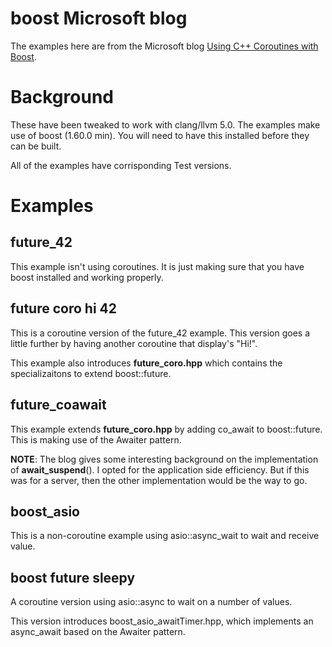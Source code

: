 # boost Microsoft blog
The examples here are from the Microsoft blog [Using C++ Coroutines with Boost](https://blogs.msdn.microsoft.com/vcblog/2017/05/19/using-c-coroutines-with-boost-c-libraries).

# Background
These have been tweaked to work with clang/llvm 5.0.  The examples make use of boost (1.60.0 min).  You will need to have this installed before they can be built.

All of the examples have corrisponding Test versions.

# Examples
## future_42
This example isn't using coroutines.  It is just making sure that you have boost installed and working properly.

## future coro hi 42
This is a coroutine version of the future_42 example.  This version goes a little further by having another coroutine that display's "Hi!".

This example also introduces **future_coro.hpp** which contains the specializaitons to extend boost::future.

## future_coawait
This example extends **future_coro.hpp** by adding co_await to boost::future.  This is making use of the Awaiter pattern.

**NOTE**: The blog gives some interesting background on the implementation of **await_suspend**().  I opted for the application side efficiency.  But if this was for a server, then the other implementation would be the way to go.

## boost_asio
This is a non-coroutine example using asio::async_wait to wait and receive value.

## boost future sleepy
A coroutine version using asio::async to wait on a number of values.

This version introduces boost_asio_awaitTimer.hpp, which implements an async_await based on the Awaiter pattern.

